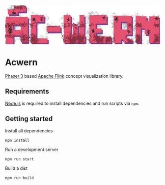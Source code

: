 ![Acwern Logo](gfx/logo.png)

# Acwern

[Phaser 3](https://phaser.io) based [Apache Flink](https://flink.apache.org) concept visualization library.

## Requirements

[Node.js](https://nodejs.org) is required to install dependencies and run scripts via `npm`.

## Getting started

Install all dependencies
```bash
npm install
```

Run a development server
```
npm run start
```

Build a dist
```
npm run build
```